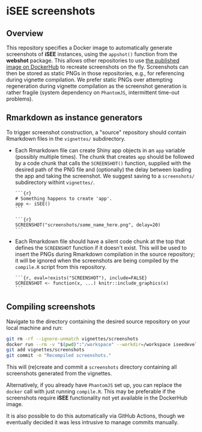 # iSEE screenshots

## Overview 

This repository specifies a Docker image to automatically generate screenshots of **iSEE** instances,
using the `appshot()` function from the **webshot** package. 
This allows other repositories to use [the published image on DockerHub](https://hub.docker.com/repository/docker/iseedevelopers/screenshots) to recreate screenshots on the fly.
Screenshots can then be stored as static PNGs in those repositories, e.g., for referencing during vignette compilation.
We prefer static PNGs over attempting regeneration during vignette compilation 
as the screenshot generation is rather fragile (system dependency on `PhantomJS`, intermittent time-out problems). 

## Rmarkdown as instance generators 

To trigger screenshot construction, a "source" repository should contain Rmarkdown files in the `vignettes/` subdirectory.

- Each Rmarkdown file can create Shiny app objects in an `app` variable (possibly multiple times).
The chunk that creates `app` should be followed by a code chunk that calls the `SCREENSHOT()` function,
supplied with the desired path of the PNG file and (optionally) the delay between loading the app and taking the screenshot.
We suggest saving to a `screenshots/` subdirectory withint `vignettes/`.

  ````
  ```{r}
  # Something happens to create 'app'.
  app <- iSEE()
  ```
  
  ```{r}
  SCREENSHOT("screenshots/some_name_here.png", delay=20)
  ```
  ````

- Each Rmarkdown file should have a silent code chunk at the top that defines the `SCREENSHOT` function if it doesn't exist.
This will be used to insert the PNGs during Rmarkdown compilation in the source repository;
it will be ignored when the screenshots are being compiled by the `compile.R` script from this repository.

  ````
  ```{r, eval=!exists("SCREENSHOT"), include=FALSE}
  SCREENSHOT <- function(x, ...) knitr::include_graphics(x)
  ```
  ````

## Compiling screenshots

Navigate to the directory containing the desired source repository on your local machine and run:

```sh
git rm -rf --ignore-unmatch vignettes/screenshots
docker run --rm -v "$(pwd)":"/workspace" --workdir=/workspace iseedevelopers/screenshots
git add vignettes/screenshots
git commit -m "Recompiled screenshots."
```

This will (re)create and commit a `screenshots` directory containing all screenshots generated from the vignettes.

Alternatively, if you already have `PhantomJS` set up, you can replace the `docker` call with just running `compile.R`.
This may be preferable if the screenshots require **iSEE** functionality not yet available in the DockerHub image.

It is also possible to do this automatically via GitHub Actions,
though we eventually decided it was less intrusive to manage commits manually.
